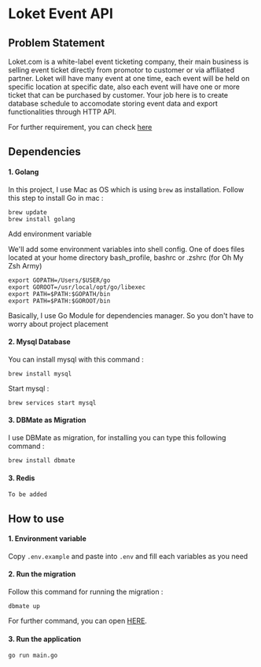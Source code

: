 # Loket Event API

## Problem Statement
Loket.com is a white-label event ticketing company, their main business is selling event ticket directly from promotor to customer or via affiliated partner. Loket will have many event at one time, each event will be held on specific location at specific date, also each event will have one or more ticket that can be purchased by customer. Your job here is to create database schedule to accomodate storing event data and export functionalities through HTTP API.

For further requirement, you can check [here](docs/REQUIREMENT.md)

## Dependencies

#### 1. Golang
In this project, I use Mac as OS which is using `brew` as installation. Follow this step to install Go in mac :
```
brew update
brew install golang
```
Add environment variable

We'll add some environment variables into shell config. One of does files located at your home directory bash_profile, bashrc or .zshrc (for Oh My Zsh Army)
```
export GOPATH=/Users/$USER/go
export GOROOT=/usr/local/opt/go/libexec
export PATH=$PATH:$GOPATH/bin
export PATH=$PATH:$GOROOT/bin
```
Basically, I use Go Module for dependencies manager. So you don't have to worry about project placement

#### 2. Mysql Database
You can install mysql with this command :
```
brew install mysql
```

Start mysql :
```
brew services start mysql
```

#### 3. DBMate as Migration
I use DBMate as migration, for installing you can type this following command : 
```
brew install dbmate
```

#### 3. Redis
`To be added`

## How to use
#### 1. Environment variable
Copy `.env.example` and paste into `.env` and fill each variables as you need

#### 2. Run the migration
Follow this command for running the migration :
```
dbmate up
``` 
For further command, you can open [HERE](https://github.com/amacneil/dbmate).

#### 3. Run the application
```
go run main.go
```